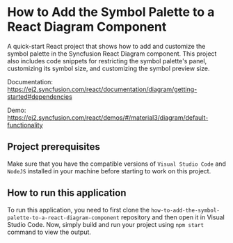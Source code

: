 # How to Add the Symbol Palette to a React Diagram Component
A quick-start React project that shows how to add and customize the symbol palette in the Syncfusion React Diagram component. This project also includes code snippets for restricting the symbol palette's panel, customizing its symbol size, and customizing the symbol preview size.

Documentation: https://ej2.syncfusion.com/react/documentation/diagram/getting-started#dependencies

Demo: https://ej2.syncfusion.com/react/demos/#/material3/diagram/default-functionality

## Project prerequisites
Make sure that you have the compatible versions of `Visual Studio Code` and `NodeJS` installed in your machine before starting to work on this project.

## How to run this application
To run this application, you need to first clone the `how-to-add-the-symbol-palette-to-a-react-diagram-component` repository and then open it in Visual Studio Code. Now, simply build and run your project using `npm start` command to view the output.
